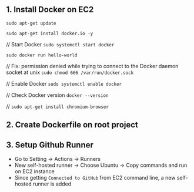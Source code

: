 ## 1. Install Docker on EC2

`sudo apt-get update`

`sudo apt-get install docker.io -y`

// Start Docker
`sudo systemctl start docker`

`sudo docker run hello-world`

// Fix: permission denied while trying to connect to the Docker daemon socket at unix
`sudo chmod 666 /var/run/docker.sock`

// Enable Docker
`sudo systemctl enable docker`

// Check Docker version
`docker --version`

//
`sudo apt-get install chromium-browser`

## 2. Create Dockerfile on root project

## 3. Setup Github Runner

- Go to Setting -> Actions -> Runners
- New self-hosted runner -> Choose Ubuntu -> Copy commands and run on EC2 instance
- Since getting `Connected to GitHub` from EC2 command line, a new self-hosted runner is added
